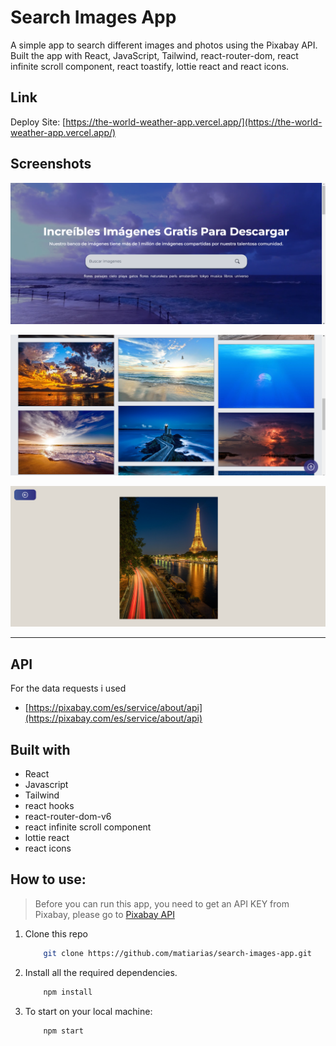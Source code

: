 # Search Images App

A simple app to search different images and photos using the Pixabay API.
Built the app with React, JavaScript, Tailwind, react-router-dom, react infinite scroll component, react toastify, lottie react and react icons.

## Link

Deploy Site: [https://the-world-weather-app.vercel.app/](https://the-world-weather-app.vercel.app/)

## Screenshots

![the weather app](./src/assets/screenshots/search-images-screenshot-1.png)

![the weather app](./src/assets/screenshots/search-images-screenshot-2.png)

![the weather app](./src/assets/screenshots/search-images-screenshot-3.png)

---

## API

For the data requests i used

- [https://pixabay.com/es/service/about/api](https://pixabay.com/es/service/about/api)

## Built with

- React
- Javascript
- Tailwind
- react hooks
- react-router-dom-v6
- react infinite scroll component
- lottie react
- react icons

## How to use:

> Before you can run this app, you need to get an API KEY from Pixabay, please go to [Pixabay API](https://pixabay.com/service/about/api/)

1. Clone this repo

   ```bash
       git clone https://github.com/matiarias/search-images-app.git
   ```

2. Install all the required dependencies.

   ```bash
       npm install
   ```

3. To start on your local machine:

   ```bash
       npm start
   ```
